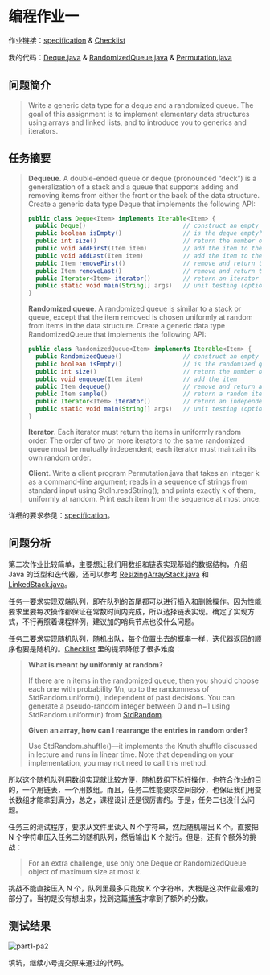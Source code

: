 # 编程作业一

作业链接：[specification](http://coursera.cs.princeton.edu/algs4/assignments/queues.html) & [Checklist](http://coursera.cs.princeton.edu/algs4/checklists/queues.html)

我的代码：[Deque.java](https://github.com/mingyueanyao/algorithms-princeton-coursera/blob/master/Codes%20of%20Programming%20Assignments/part1/pa2-queues/Deque.java) & [RandomizedQueue.java](https://github.com/mingyueanyao/algorithms-princeton-coursera/blob/master/Codes%20of%20Programming%20Assignments/part1/pa2-queues/RandomizedQueue.java) & [Permutation.java](https://github.com/mingyueanyao/algorithms-princeton-coursera/blob/master/Codes%20of%20Programming%20Assignments/part1/pa2-queues/Permutation.java)

## 问题简介

>Write a generic data type for a deque and a randomized queue. The goal of this assignment is to implement elementary data structures using arrays and linked lists, and to introduce you to generics and iterators.

## 任务摘要

>**Dequeue**. A double-ended queue or deque (pronounced “deck”) is a generalization of a stack and a queue that supports adding and removing items from either the front or the back of the data structure. Create a generic data type Deque that implements the following API:
>
>```java
>public class Deque<Item> implements Iterable<Item> {
>   public Deque()                           // construct an empty deque
>   public boolean isEmpty()                 // is the deque empty?
>   public int size()                        // return the number of items on the deque
>   public void addFirst(Item item)          // add the item to the front
>   public void addLast(Item item)           // add the item to the end
>   public Item removeFirst()                // remove and return the item from the front
>   public Item removeLast()                 // remove and return the item from the end
>   public Iterator<Item> iterator()         // return an iterator over items in order from front to end
>   public static void main(String[] args)   // unit testing (optional)
>}
>```
>**Randomized queue**. A randomized queue is similar to a stack or queue, except that the item removed is chosen uniformly at random from items in the data structure. Create a generic data type RandomizedQueue that implements the following API:
>
>```java
>public class RandomizedQueue<Item> implements Iterable<Item> {
>   public RandomizedQueue()                 // construct an empty randomized queue
>   public boolean isEmpty()                 // is the randomized queue empty?
>   public int size()                        // return the number of items on the randomized queue
>   public void enqueue(Item item)           // add the item
>   public Item dequeue()                    // remove and return a random item
>   public Item sample()                     // return a random item (but do not remove it)
>   public Iterator<Item> iterator()         // return an independent iterator over items in random order
>   public static void main(String[] args)   // unit testing (optional)
>}
>```
>**Iterator**.  Each iterator must return the items in uniformly random order. The order of two or more iterators to the same randomized queue must be mutually independent; each iterator must maintain its own random order.
>
>**Client**. Write a client program Permutation.java that takes an integer k as a command-line argument; reads in a sequence of strings from standard input using StdIn.readString(); and prints exactly k of them, uniformly at random. Print each item from the sequence at most once.

详细的要求参见：[specification](http://coursera.cs.princeton.edu/algs4/assignments/queues.html)。

## 问题分析

第二次作业比较简单，主要想让我们用数组和链表实现基础的数据结构，介绍 Java 的泛型和迭代器，还可以参考 [ResizingArrayStack.java](https://algs4.cs.princeton.edu/13stacks/ResizingArrayStack.java.html) 和 [LinkedStack.java](https://algs4.cs.princeton.edu/13stacks/LinkedStack.java.html)。

任务一要求实现双端队列，即在队列的首尾都可以进行插入和删除操作。因为性能要求里要每次操作都保证在常数时间内完成，所以选择链表实现。确定了实现方式，不行再照着课程样例，建议加的哨兵节点也没什么问题。

任务二要求实现随机队列，随机出队，每个位置出去的概率一样，迭代器返回的顺序也要是随机的。[Checklist](http://coursera.cs.princeton.edu/algs4/checklists/queues.html) 里的提示降低了很多难度：

>**What is meant by uniformly at random?**
>
>If there are n items in the randomized queue, then you should choose each one with probability 1/n, up to the randomness of StdRandom.uniform(), independent of past decisions. You can generate a pseudo-random integer between 0 and n−1 using StdRandom.uniform(n) from [StdRandom](https://algs4.cs.princeton.edu/code/javadoc/edu/princeton/cs/algs4/StdRandom.html).
>
>**Given an array, how can I rearrange the entries in random order?**
>
>Use StdRandom.shuffle()—it implements the Knuth shuffle discussed in lecture and runs in linear time. Note that depending on your implementation, you may not need to call this method.

所以这个随机队列用数组实现就比较方便，随机数组下标好操作，也符合作业的目的，一个用链表，一个用数组。而且，任务二性能要求空间部分，也保证我们用变长数组才能拿到满分，总之，课程设计还是很厉害的。于是，任务二也没什么问题。

任务三的测试程序，要求从文件里读入 N 个字符串，然后随机输出 K 个。直接把 N 个字符串压入任务二的随机队列，然后输出 K 个就行。但是，还有个额外的挑战：

>For an extra challenge, use only one Deque or RandomizedQueue object of maximum size at most k.

挑战不能直接压入 N 个，队列里最多只能放 K 个字符串，大概是这次作业最难的部分了。当初是没有想出来，找到这篇[博客](http://www.cnblogs.com/lidunot-fear/p/8025840.html)才拿到了额外的分数。

## 测试结果

![part1-pa2](https://img2018.cnblogs.com/blog/886021/201812/886021-20181208173957245-88322132.png)

填坑，继续小号提交原来通过的代码。